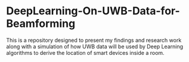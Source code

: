 # DeepLearning-On-UWB-Data-for-Beamforming
 This is a repository designed to present my findings and research work along with a simulation of how UWB data will be used by Deep Learning algorithms to derive the location of smart devices inside a room.

